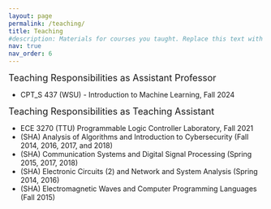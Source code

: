 ```yaml
---
layout: page
permalink: /teaching/
title: Teaching
#description: Materials for courses you taught. Replace this text with your description.
nav: true
nav_order: 6
---
```


<span style="font-size: 18px;">Teaching Responsibilities as Assistant Professor</span>
<ul class="circle-bullets">

<li>CPT_S 437 (WSU) - Introduction to Machine Learning, Fall 2024</li>
</ul>


<span style="font-size: 18px;">Teaching Responsibilities as Teaching Assistant</span>
<ul class="circle-bullets">
  
<li>ECE 3270 (TTU) Programmable Logic Controller Laboratory, Fall 2021</li>
<li>(SHA) Analysis of Algorithms and Introduction to Cybersecurity (Fall 2014, 2016, 2017, and 2018)</li>
<li> (SHA) Communication Systems and Digital Signal Processing (Spring 2015, 2017, 2018)</li>
<li> (SHA) Electronic Circuits (2) and Network and System Analysis (Spring 2014, 2016)</li>
<li> (SHA) Electromagnetic Waves and Computer Programming Languages (Fall 2015)</li>
</ul>






